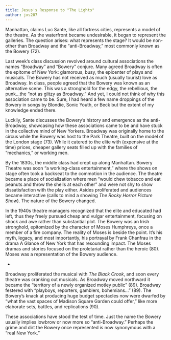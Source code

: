 ```yaml
---
title: Jesus's Response to "The Lights"
author: jxs207
---
```


Manhattan, claims Luc Sante, like all fortress cities, represents a model of the
theatre. As the waterfront became undesirable, it began to represent the
galleries. The question arises: what represents the stage? It would be
non-other than Broadway and the “anti-Broadway,” most commonly known as the
Bowery (72).

Last week’s class discussion revolved around cultural associations the names
“Broadway” and “Bowery” conjure. Many agreed Broadway is often the epitome of
New York: glamorous, busy, the epicenter of plays and musicals. The Bowery has
not received as much (usually tourist) love as Broadway. In class, people
agreed that the Bowery was known as an alternative scene. This was a
stronghold for the edgy, the rebellious, the punk…the “not as glitzy as
Broadway.” And yet, I could not think of why this association came to be.
Sure, I had heard a few name droppings of the Bowery in songs by Blondie,
Sonic Youth, or Beck but the extent of my knowledge ended there.

Luckily, Sante discusses the Bowery’s history and emergence as the
anti-Broadway, showcasing how these associations came to be and have stuck in
the collective mind of New Yorkers. Broadway was originally home to the circus
while the Bowery was host to the Park Theatre, built on the model of the London
stage (73). While it catered to the elite with (expensive at the time) prices,
cheaper gallery seats filled up with the families of “mechanics,” or working
men.

By the 1830s, the middle class had crept up along Manhattan. Bowery Theatre was
soon “a working-class entertainment,” where the shows on stage often took a
backseat to the commotion in the audience. The theatre became a place of
socialization where men “would chew tobacco and eat peanuts and throw the
shells at each other” and were not shy to show dissatisfaction with the play
either. Asides proliferated and audiences became interactive (calls to mind a
showing _The Rocky Horror Picture Show_). The nature of the Bowery changed.

In the 1940s theatre managers recognized that the elite and educated had left,
thus they freely pursued cheap and vulgar entertainment, focusing on shock and
awe rather than substantial plot. The Bowery was an Irish stronghold,
epitomized by the character of Moses Humphreys, once a member of a fire company.
The reality of Moses is beside the point. It’s his myth, legacy, and most
importantly, his portrayal by Frank Chanfrau in the drama A Glance of New York
that has resounding impact. The Moses dramas and stories focused on the
proletariat rather than the heroic (80). Moses was a representation of the
Bowery audience.

-

Broadway proliferated the musical with _The Black Crook_, and soon every theatre
was cranking out musicals. As Broadway moved northward it became the
“territory of a newly organized motley public” (89). Broadway festered with
“playboys, reporters, gamblers, bohemians…” (89). The Bowery’s knack at
producing huge budget spectacles now were dwarfed by “what the vast spaces of
Madison Square Garden could offer,” like more elaborate sets, battles, and
replications (90).

These associations have stood the test of time. Just the name the Bowery
usually implies lowbrow or now more so “anti-Broadway.” Perhaps the grime and
dirt the Bowery once represented is now synonymous with a “real New York.”
